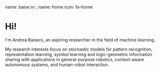 name: baise.ro
; name: home
icon: fa-home

# Hi!

I'm Andrea Baisero, an aspiring researcher in the field of machine learning.

My research interests focus on stochastic models for pattern recognition,
representation learning, symbol learning and logic-geometric information
sharing with applications in general-purpose robotics, context-aware autonomous
systems, and human-robot interaction.
